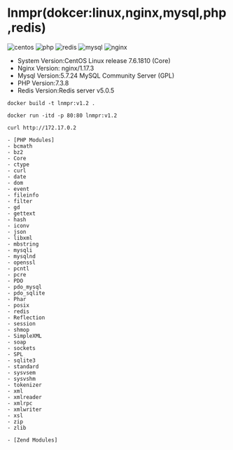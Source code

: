 # lnmpr(dokcer:linux,nginx,mysql,php,redis)
 ![centos](https://blog.centos.org/wp-content/uploads/2018/09/centos-logo-348x350-c.png "linux") ![php](http://pngimg.com/uploads/php/php_PNG50.png "php") ![redis](https://www.cppfans.org/wp-content/uploads/2014/07/redis-300x204.jpg "redis") ![mysql](https://www.mysql.com/common/logos/logo-mysql-170x115.png "mysql")  ![nginx](http://nginx.org/nginx.png "nginx") 

- System Version:CentOS Linux release 7.6.1810 (Core)
- Nginx Version: nginx/1.17.3 
- Mysql Version:5.7.24 MySQL Community Server (GPL) 
- PHP Version:7.3.8
- Redis Version:Redis server v5.0.5

`docker build -t lnmpr:v1.2 .`

`docker run -itd -p 80:80 lnmpr:v1.2 `

`curl http://172.17.0.2`

```
- [PHP Modules]
- bcmath
- bz2
- Core
- ctype
- curl
- date
- dom
- event
- fileinfo
- filter
- gd
- gettext
- hash
- iconv
- json
- libxml
- mbstring
- mysqli
- mysqlnd
- openssl
- pcntl
- pcre
- PDO
- pdo_mysql
- pdo_sqlite
- Phar
- posix
- redis
- Reflection
- session
- shmop
- SimpleXML
- soap
- sockets
- SPL
- sqlite3
- standard
- sysvsem
- sysvshm
- tokenizer
- xml
- xmlreader
- xmlrpc
- xmlwriter
- xsl
- zip
- zlib

- [Zend Modules]
```
